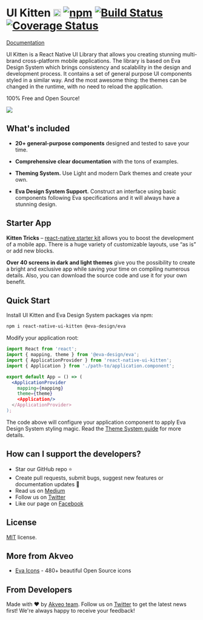 
# UI Kitten [<img src="https://i.imgur.com/oMcxwZ0.png" alt="Eva Design System" height="20px" />][link:eva] [![npm][badge:license]]() [![Build Status][badge:travis]][link:travis] [![Coverage Status][badge:coveralls]][link:coveralls]

[Documentation][link:doc-homepage]

UI Kitten is a React Native UI Library that allows you creating stunning multi-brand cross-platform mobile applications. 
The library is based on Eva Design System which brings consistency and scalability in the design and development process. 
It contains a set of general purpose UI components styled in a similar way. 
And the most awesome thing: the themes can be changed in the runtime, with no need to reload the application.

100% Free and Open Source!

[<img src="https://cdn.rawgit.com/akveo/react-native-ui-kitten/085afb52/docs/assets/banner.png">][link:doc-homepage]

## What's included

- **20+ general-purpose components** designed and tested to save your time.

- **Comprehensive clear documentation** with the tons of examples.

- **Theming System.** Use Light and modern Dark themes and create your own.

- **Eva Design System Support.** Construct an interface using basic components following Eva specifications and it will always have a stunning design.

## Starter App

**Kitten Tricks** – [react-native starter kit][link:kitten-tricks] allows you to boost the development of a mobile app.
There is a huge variety of customizable layouts, use “as is” or add new blocks.

**Over 40 screens in dark and light themes** give you the possibility to create a bright and exclusive app while saving your time on compiling numerous details.  Also, you can download the source code and use it for your own benefit.  

## Quick Start

Install UI Kitten and Eva Design System packages via npm:

```bash
npm i react-native-ui-kitten @eva-design/eva
```

Modify your application root:

```jsx
import React from 'react';
import { mapping, theme } from '@eva-design/eva';
import { ApplicationProvider } from 'react-native-ui-kitten';
import { Application } from './path-to/application.component';

export default App = () => (
  <ApplicationProvider 
    mapping={mapping}
    theme={theme}
    <Application/>
  </ApplicationProvider>
);
```

The code above will configure your application component to apply Eva Design System styling magic.
Read the [Theme System guide][link:doc-theme-system] for more details.

## How can I support the developers?
- Star our GitHub repo :star:
- Create pull requests, submit bugs, suggest new features or documentation updates :wrench:
- Read us on [Medium][link:akveo-medium]
- Follow us on [Twitter][link:akveo-twitter]
- Like our page on [Facebook][link:akveo-facebook]

## License
[MIT](LICENSE.txt) license.

## More from Akveo
- [Eva Icons][link:eva-icons] - 480+ beautiful Open Source icons

## From Developers
Made with :heart: by [Akveo team][link:akveo-homepage]. Follow us on [Twitter][link:akveo-twitter] to get the latest news first!
We're always happy to receive your feedback!

[badge:license]: https://img.shields.io/npm/l/react-native-ui-kitten.svg
[badge:travis]: https://travis-ci.com/akveo/react-native-ui-kitten.svg?branch=master
[badge:coveralls]: https://coveralls.io/repos/github/akveo/react-native-ui-kitten/badge.svg?branch=master

[link:eva]: https://eva.design
[link:travis]: https://travis-ci.com/akveo/react-native-ui-kitten
[link:coveralls]: https://coveralls.io/github/akveo/react-native-ui-kitten?branch=master
[link:doc-homepage]: https://akveo.github.io/react-native-ui-kitten
[link:doc-theme-system]: https://akveo.github.io/react-native-ui-kitten/docs/guides/theme-system
[link:kitten-tricks]: https://github.com/akveo/kittenTricks
[link:eva-icons]: https://github.com/akveo/eva-icons
[link:akveo-homepage]: https://akveo.com
[link:akveo-medium]: https://medium.com/akveo-engineering
[link:akveo-twitter]: https://twitter.com/akveo_inc
[link:akveo-facebook]: https://www.facebook.com/akveo
